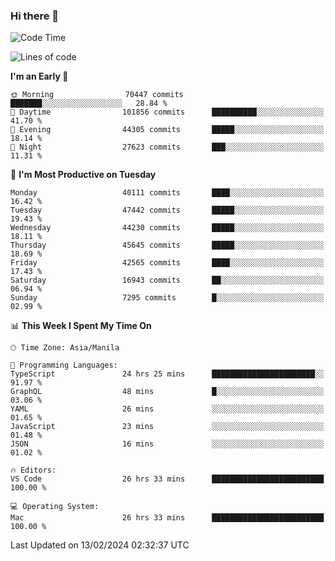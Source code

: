 ### Hi there 👋

<!--START_SECTION:waka-->
![Code Time](http://img.shields.io/badge/Code%20Time-4%2C869%20hrs%202%20mins-blue)

![Lines of code](https://img.shields.io/badge/From%20Hello%20World%20I%27ve%20Written-109.6%20million%20lines%20of%20code-blue)

**I'm an Early 🐤** 

```text
🌞 Morning                70447 commits       ███████░░░░░░░░░░░░░░░░░░   28.84 % 
🌆 Daytime                101856 commits      ██████████░░░░░░░░░░░░░░░   41.70 % 
🌃 Evening                44305 commits       █████░░░░░░░░░░░░░░░░░░░░   18.14 % 
🌙 Night                  27623 commits       ███░░░░░░░░░░░░░░░░░░░░░░   11.31 % 
```
📅 **I'm Most Productive on Tuesday** 

```text
Monday                   40111 commits       ████░░░░░░░░░░░░░░░░░░░░░   16.42 % 
Tuesday                  47442 commits       █████░░░░░░░░░░░░░░░░░░░░   19.43 % 
Wednesday                44230 commits       █████░░░░░░░░░░░░░░░░░░░░   18.11 % 
Thursday                 45645 commits       █████░░░░░░░░░░░░░░░░░░░░   18.69 % 
Friday                   42565 commits       ████░░░░░░░░░░░░░░░░░░░░░   17.43 % 
Saturday                 16943 commits       ██░░░░░░░░░░░░░░░░░░░░░░░   06.94 % 
Sunday                   7295 commits        █░░░░░░░░░░░░░░░░░░░░░░░░   02.99 % 
```


📊 **This Week I Spent My Time On** 

```text
🕑︎ Time Zone: Asia/Manila

💬 Programming Languages: 
TypeScript               24 hrs 25 mins      ███████████████████████░░   91.97 % 
GraphQL                  48 mins             █░░░░░░░░░░░░░░░░░░░░░░░░   03.06 % 
YAML                     26 mins             ░░░░░░░░░░░░░░░░░░░░░░░░░   01.65 % 
JavaScript               23 mins             ░░░░░░░░░░░░░░░░░░░░░░░░░   01.48 % 
JSON                     16 mins             ░░░░░░░░░░░░░░░░░░░░░░░░░   01.02 % 

🔥 Editors: 
VS Code                  26 hrs 33 mins      █████████████████████████   100.00 % 

💻 Operating System: 
Mac                      26 hrs 33 mins      █████████████████████████   100.00 % 
```


 Last Updated on 13/02/2024 02:32:37 UTC
<!--END_SECTION:waka-->


<!--
**rad182/rad182** is a ✨ _special_ ✨ repository because its `README.md` (this file) appears on your GitHub profile.

Here are some ideas to get you started:

- 🔭 I’m currently working on ...
- 🌱 I’m currently learning ...
- 👯 I’m looking to collaborate on ...
- 🤔 I’m looking for help with ...
- 💬 Ask me about ...
- 📫 How to reach me: ...
- 😄 Pronouns: ...
- ⚡ Fun fact: ...
-->
